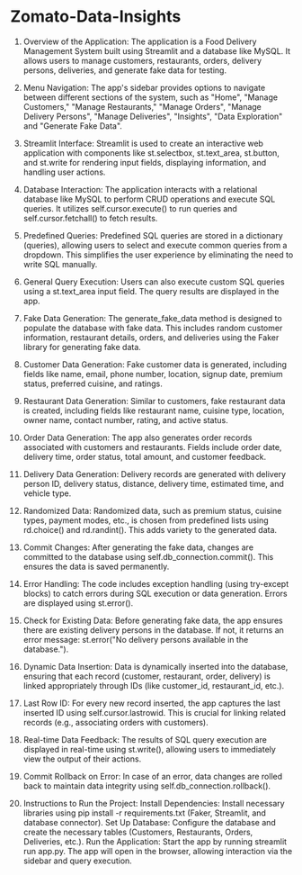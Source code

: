 # Zomato-Data-Insights

1. Overview of the Application:
The application is a Food Delivery Management System built using Streamlit and a database like MySQL. It allows users to manage customers, restaurants, orders, delivery persons, deliveries, and generate fake data for testing.

2. Menu Navigation:
The app's sidebar provides options to navigate between different sections of the system, such as "Home", "Manage Customers," "Manage Restaurants," "Manage Orders", "Manage Delivery Persons", "Manage Deliveries", "Insights", "Data Exploration" and "Generate Fake Data".

3. Streamlit Interface:
Streamlit is used to create an interactive web application with components like st.selectbox, st.text_area, st.button, and st.write for rendering input fields, displaying information, and handling user actions.

4. Database Interaction:
The application interacts with a relational database like MySQL to perform CRUD operations and execute SQL queries. It utilizes self.cursor.execute() to run queries and self.cursor.fetchall() to fetch results.

5. Predefined Queries:
Predefined SQL queries are stored in a dictionary (queries), allowing users to select and execute common queries from a dropdown. This simplifies the user experience by eliminating the need to write SQL manually.

6. General Query Execution:
Users can also execute custom SQL queries using a st.text_area input field. The query results are displayed in the app.

7. Fake Data Generation:
The generate_fake_data method is designed to populate the database with fake data. This includes random customer information, restaurant details, orders, and deliveries using the Faker library for generating fake data.

8. Customer Data Generation:
Fake customer data is generated, including fields like name, email, phone number, location, signup date, premium status, preferred cuisine, and ratings.

9. Restaurant Data Generation:
Similar to customers, fake restaurant data is created, including fields like restaurant name, cuisine type, location, owner name, contact number, rating, and active status.

10. Order Data Generation:
The app also generates order records associated with customers and restaurants. Fields include order date, delivery time, order status, total amount, and customer feedback.

11. Delivery Data Generation:
Delivery records are generated with delivery person ID, delivery status, distance, delivery time, estimated time, and vehicle type.

12. Randomized Data:
Randomized data, such as premium status, cuisine types, payment modes, etc., is chosen from predefined lists using rd.choice() and rd.randint(). This adds variety to the generated data.

13. Commit Changes:
After generating the fake data, changes are committed to the database using self.db_connection.commit(). This ensures the data is saved permanently.

14. Error Handling:
The code includes exception handling (using try-except blocks) to catch errors during SQL execution or data generation. Errors are displayed using st.error().

15. Check for Existing Data:
Before generating fake data, the app ensures there are existing delivery persons in the database. If not, it returns an error message: st.error("No delivery persons available in the database.").

16. Dynamic Data Insertion:
Data is dynamically inserted into the database, ensuring that each record (customer, restaurant, order, delivery) is linked appropriately through IDs (like customer_id, restaurant_id, etc.).

17. Last Row ID:
For every new record inserted, the app captures the last inserted ID using self.cursor.lastrowid. This is crucial for linking related records (e.g., associating orders with customers).

18. Real-time Data Feedback:
The results of SQL query execution are displayed in real-time using st.write(), allowing users to immediately view the output of their actions.

19. Commit Rollback on Error:
In case of an error, data changes are rolled back to maintain data integrity using self.db_connection.rollback().

20. Instructions to Run the Project:
Install Dependencies: Install necessary libraries using pip install -r requirements.txt (Faker, Streamlit, and database connector).
Set Up Database: Configure the database and create the necessary tables (Customers, Restaurants, Orders, Deliveries, etc.).
Run the Application: Start the app by running streamlit run app.py. The app will open in the browser, allowing interaction via the sidebar and query execution.
